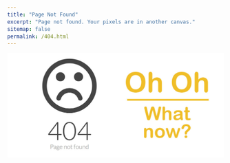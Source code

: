 ```yaml
---
title: "Page Not Found"
excerpt: "Page not found. Your pixels are in another canvas."
sitemap: false
permalink: /404.html
---
```


![](../images/error_404.png)